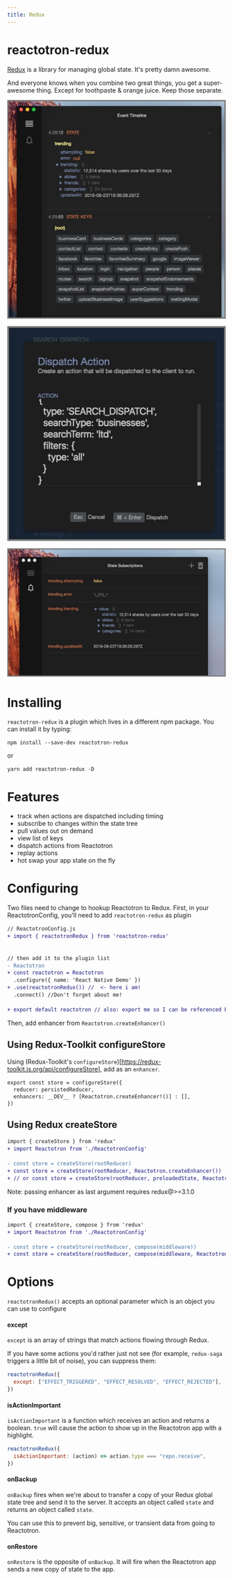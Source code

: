 ```yaml
---
title: Redux
---
```


# reactotron-redux

[Redux](http://redux.js.org/) is a library for managing global state. It's pretty damn awesome.

And everyone knows when you combine two great things, you get a super-awesome thing. Except for toothpaste & orange juice. Keep those separate.

![Keys and Values](./images/redux/redux-keys-values.jpg)

![Dispatching](./images/redux/dispatching.jpg)

![Subscriptions](./images/redux/subscriptions.jpg)

# Installing

`reactotron-redux` is a plugin which lives in a different npm package. You can install it by typing:

```
npm install --save-dev reactotron-redux
```

or

```
yarn add reactotron-redux -D
```

# Features

- track when actions are dispatched including timing
- subscribe to changes within the state tree
- pull values out on demand
- view list of keys
- dispatch actions from Reactotron
- replay actions
- hot swap your app state on the fly

# Configuring

Two files need to change to hookup Reactotron to Redux. First, in your
ReactotronConfig, you'll need to add `reactotron-redux` as plugin

```diff
// ReactotronConfig.js
+ import { reactotronRedux } from 'reactotron-redux'


// then add it to the plugin list
- Reactotron
+ const reactotron = Reactotron
  .configure({ name: 'React Native Demo' })
+ .use(reactotronRedux()) //  <- here i am!
  .connect() //Don't forget about me!

+ export default reactotron // also: export me so I can be referenced by Redux store
```

Then, add enhancer from `Reactotron.createEnhancer()`

## Using Redux-Toolkit configureStore

Using (Redux-Toolkit's `configureStore`)[https://redux-toolkit.js.org/api/configureStore], add as an `enhancer`.

```
export const store = configureStore({
  reducer: persistedReducer,
  enhancers: __DEV__ ? [Reactotron.createEnhancer!()] : [],
})
```

## Using Redux createStore

```diff
import { createStore } from 'redux'
+ import Reactotron from './ReactotronConfig'

- const store = createStore(rootReducer)
+ const store = createStore(rootReducer, Reactotron.createEnhancer())
+ // or const store = createStore(rootReducer, preloadedState, Reactotron.createEnhancer())
```

Note: passing enhancer as last argument requires redux@>=3.1.0

### If you have middleware

```diff
import { createStore, compose } from 'redux'
+ import Reactotron from './ReactotronConfig'

- const store = createStore(rootReducer, compose(middleware))
+ const store = createStore(rootReducer, compose(middleware, Reactotron.createEnhancer()))
```

# Options

`reactotronRedux()` accepts an optional parameter which is an object you can use
to configure

#### except

`except` is an array of strings that match actions flowing through Redux.

If you have some actions you'd rather just not see (for example, `redux-saga`
triggers a little bit of noise), you can suppress them:

```js
reactotronRedux({
  except: ["EFFECT_TRIGGERED", "EFFECT_RESOLVED", "EFFECT_REJECTED"],
})
```

#### isActionImportant

`isActionImportant` is a function which receives an action and returns a boolean.
`true` will cause the action to show up in the Reactotron app with a highlight.

```js
reactotronRedux({
  isActionImportant: (action) => action.type === "repo.receive",
})
```

#### onBackup

`onBackup` fires when we're about to transfer a copy of your Redux global state
tree and send it to the server. It accepts an object called `state` and returns
an object called `state`.

You can use this to prevent big, sensitive, or transient data from going to
Reactotron.

#### onRestore

`onRestore` is the opposite of `onBackup`. It will fire when the Reactotron app
sends a new copy of state to the app.
